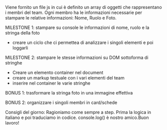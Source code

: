 Viene fornito un file js in cui è definito un array di oggetti che rappresentano i membri del team.
Ogni membro ha le informazioni necessarie per stampare le relative informazioni: Nome, Ruolo e Foto.

MILESTONE 1:
stampare su console le informazioni di nome, ruolo e la stringa della foto

- creare un ciclo che ci permettea di analizzare i singoli elementi e poi loggarli

MILESTONE 2:
stampare le stesse informazioni su DOM sottoforma di stringhe
- Creare un elemento container nel document 
- creare un markup testuale con i vari elementi del team
- inserire nel container le varie stringhe

BONUS 1:
trasformare la stringa foto in una immagine effettiva

BONUS 2:
organizzare i singoli membri in card/schede

Consigli del giorno:
Ragioniamo come sempre a step.
Prima la logica in italiano e poi traduciamo in codice.
console.log() è nostro amico.Buon lavoro!